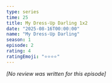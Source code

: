 ```yaml
---
type: series
time: 25
title: My Dress-Up Darling 1x2
date: "2025-08-16T00:00:00"
name: "My Dress-Up Darling"
season: 1
episode: 2
rating: 4
ratingEmoji: "⭐️⭐️⭐️⭐️"
---
```


_[No review was written for this episode]_